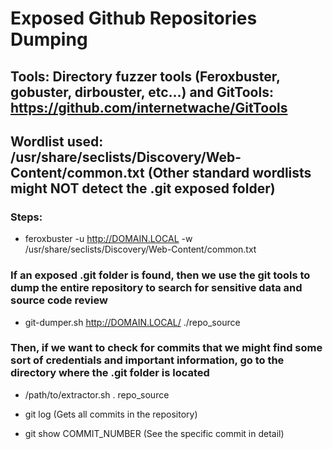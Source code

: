 # Exposed Github Repositories Dumping

## Tools: Directory fuzzer tools (Feroxbuster, gobuster, dirbouster, etc...) and GitTools: https://github.com/internetwache/GitTools

## Wordlist used: /usr/share/seclists/Discovery/Web-Content/common.txt (Other standard wordlists might NOT detect the .git exposed folder)

### Steps:

 - feroxbuster -u http://DOMAIN.LOCAL -w /usr/share/seclists/Discovery/Web-Content/common.txt

### If an exposed .git folder is found, then we use the git tools to dump the entire repository to search for sensitive data and source code review

 - git-dumper.sh http://DOMAIN.LOCAL/ ./repo_source

### Then, if we want to check for commits that we might find some sort of credentials and important information, go to the directory where the .git folder is located

 - /path/to/extractor.sh . repo_source

 - git log (Gets all commits in the repository)

 - git show COMMIT_NUMBER (See the specific commit in detail)
